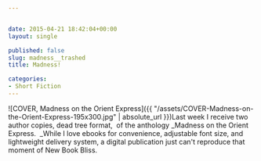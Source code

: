 ```yaml
---


date: 2015-04-21 18:42:04+00:00
layout: single

published: false
slug: madness__trashed
title: Madness!

categories:
- Short Fiction
---
```


![COVER, Madness on the Orient Express]({{ "/assets/COVER-Madness-on-the-Orient-Express-195x300.jpg" | absolute_url }})Last week I receive two author copies, dead tree format,  of the anthology _Madness on the Orient Express.  _While I love ebooks for convenience, adjustable font size, and lightweight delivery system, a digital publication just can't reproduce that moment of New Book Bliss.


